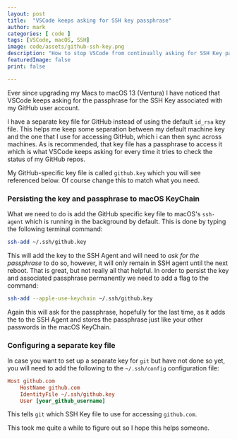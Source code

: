 ```yaml
---
layout: post
title:  "VSCode keeps asking for SSH key passphrase"
author: mark
categories: [ code ]
tags: [VSCode, macOS, SSH]
image: code/assets/github-ssh-key.png
description: "How to stop VSCode from continually asking for SSH Key passphrase on macOS Ventura"
featuredImage: false
print: false

---
```


Ever since upgrading my Macs to macOS 13 (Ventura) I have noticed that VSCode keeps asking for the passphrase for the SSH Key associated with my GitHub user account.

I have a separate key file for GitHub instead of using the default `id_rsa` key file. This helps me keep some separation between my default machine key and the one that I use for accessing GitHub, which i can then sync across machines. As is recommended, that key file has a passphrase to access it which is what VSCode keeps asking for every time it tries to check the status of my GitHub repos.  

My GitHub-specific key file is called `github.key` which you will see referenced below. Of course change this to match what you need.

### Persisting the key and passphrase to macOS KeyChain

What we need to do is add the GitHub specific key file to macOS's `ssh-agent` which is running in the background by default. This is done by typing the following terminal command:

```sh
ssh-add ~/.ssh/github.key 
```

This will add the key to the SSH Agent and will need to _ask for the passphrase_ to do so,  however, it will only remain in SSH agent until the next reboot.  That is great, but not really all that helpful.  In order to persist the key and associated passphrase permanently we need to add a flag to the command:

```sh
ssh-add --apple-use-keychain ~/.ssh/github.key 
```

Again this will ask for the passphrase, hopefully for the last time, as it adds the to the SSH Agent and stores the passphrase just like your other passwords in the macOS KeyChain.

### Configuring a separate key file

In case you want to set up a separate key for `git` but have not done so yet, you will need to add the following to the `~/.ssh/config` configuration file:

```ini
Host github.com
	HostName github.com
	IdentityFile ~/.ssh/github.key
	User [your_github_username]
```

This tells `git` which SSH Key file to use for accessing `github.com`.

This took me quite a while to figure out so I hope this helps someone.
